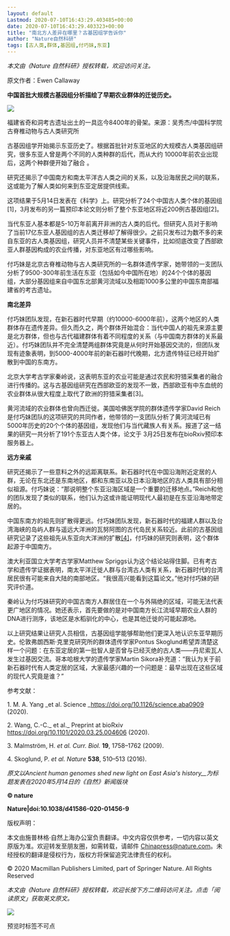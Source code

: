 ```yaml
---
layout: default
Lastmod: 2020-07-10T16:43:29.403485+00:00
date: 2020-07-10T16:43:29.403323+00:00
title: "南北方人差异在哪里？古基因组学告诉你"
author: "Nature自然科研"
tags: [古人类,群体,基因组,付巧妹,东亚]
---
```


_本文由《Nature 自然科研》授权转载，欢迎访问关注。_

原文作者：Ewen Callaway

**中国首批大规模古基因组分析描绘了早期农业群体的迁徙历史。**

![](https://images.weserv.nl/?url=https%3A//mmbiz.qpic.cn/sz_mmbiz_jpg/0OWoGbRW1ic8MoqH0hNeHL8r9uMG6ibESjFQt3fceoRO4PjILSR4Jnt1jzXwh7gubNVSaL0aq9nkgicURicOibAd0CA/640%3Fwx_fmt%3Djpeg)

福建省奇和洞考古遗址出土的一具迄今8400年的骨架。来源：吴秀杰/中国科学院古脊椎动物与古人类研究所

古基因组学开始揭示东亚历史了。根据首批针对东亚地区的大规模古人类基因组研究，很多东亚人曾是两个不同的人类种群的后代，而从大约 10000年前农业出现后，这两个种群便开始了融合 。

研究还揭示了中国南方和南太平洋古人类之间的关系，以及沿海居民之间的联系，这或能为了解人类如何来到东亚定居提供线索。

这项结果于5月14日发表在《科学》上。研究分析了24个中国古人类个体的基因组\[1\]，3月发布的另一篇预印本论文则分析了整个东亚地区将近200例古基因组\[2\]。

当代东亚人基本都是5-10万年前离开非洲的古人类的后代。但研究人员对于影响了当前17亿东亚人基因组的古人类迁移却了解得很少。之前只发布过为数不多的来自东亚的古人类基因组，研究人员并不清楚某些关键事件，比如彻底改变了西部欧亚人群基因构成的农业传播，对东亚地区有过哪些影响。

付巧妹是北京古脊椎动物与古人类研究所的一名群体遗传学家，她带领的一支团队分析了9500-300年前生活在东亚（包括如今中国所在地）的24个个体的基因组，大部分基因组来自中国东北部黄河流域以及相距1000多公里的中国东南部福建省的考古遗址。

**南北差异**

付巧妹团队发现，在新石器时代早期（约10000-6000年前），这两个地区的人类群体存在遗传差异。但久而久之，两个群体开始混合：当代中国人的祖先来源主要是北方群体，但也与古代福建群体有着不同程度的关系（与中国南方群体的关系最近）。付巧妹团队并不完全清楚两组群体究竟是从何时开始基因交流的，但团队发现有迹象表明，到5000-4000年前的新石器时代晚期，北方遗传特征已经开始扩散到中国的东南方。

北京大学考古学家秦岭说，这表明东亚的农业可能是通过农民和狩猎采集者的融合进行传播的。这与古基因组研究在西部欧亚的发现不一致，西部欧亚有中东血统的农业群体从很大程度上取代了欧洲的狩猎采集者\[3\]。

黄河流域的农业群体也曾向西迁徙。美国哈佛医学院的群体遗传学家David Reich是付巧妹团队的这项研究的共同作者，他带领的一支团队分析了黄河流域已有5000年历史的20个个体的基因组，发现他们与当代藏族人有关系。报道了这一结果的研究一共分析了191个东亚古人类个体，论文于 3月25日发布在bioRxiv预印本服务器上。

**远方亲戚**

研究还揭示了一些意料之外的远距离联系。新石器时代在中国沿海附近定居的人群，无论在东北还是东南地区，都和东南亚以及日本沿海地区的古人类具有部分相似祖源。付巧妹说：“那说明整个东亚沿海区域是一个重要的迁移地点。”Reich和他的团队发现了类似的联系，他们认为这或许能证明现代人最初是在东亚沿海地带定居的。

中国东南方的祖先则扩散得更远。付巧妹团队发现，新石器时代的福建人群以及台湾海峡的岛屿人群与遥远大洋洲的瓦努阿图的古代岛民关系较近。此前的古基因组研究记录了这些祖先从东亚向大洋洲的扩散[\[4\]](http://mp.weixin.qq.com/s?__biz=MzAwNTAyMDY0MQ==&mid=2652570971&idx=1&sn=50bec4a8fe1a53cb7a10833bc5eb6472&chksm=80ccabd5b7bb22c37943d04c7473c80990f6de134a2783324bd11d5f9e4f874a2e3f0eb60908&scene=21#wechat_redirect)，付巧妹的研究则表明，这个群体起源于中国南方。

澳大利亚国立大学考古学家Matthew Spriggs认为这个结论站得住脚。已有考古学和遗传学证据表明，南太平洋迁徙人群与台湾古人类有关系，新石器时代的台湾居民很有可能来自大陆的南部地区。“我很高兴能看到这篇论文。”他对付巧妹的研究评价道。

秦岭认为付巧妹研究的中国古南方人群居住在一个与外隔绝的区域，可能无法代表更广地区的情况。她还表示，首先要做的是对中国南方长江流域早期农业人群的DNA进行测序，该地区是水稻驯化的中心，也是其他迁徙的可能起源地。

以上研究结果让研究人员相信，古基因组学能够帮助他们更深入地认识东亚早期历史。伦敦弗朗西斯·克里克研究所的群体遗传学家Pontus Skoglund希望弄清楚这样一个问题：在东亚定居的第一批智人是否曾与已经灭绝的古人类——丹尼索瓦人发生过基因交流。哥本哈根大学的遗传学家Martin Sikora补充道：“我认为关于前新石器时代有人类定居的区域，大家最感兴趣的一个问题是：最早出现在这些区域的现代人究竟是谁？”

参考文献：

1\. M. A. Yang _et al. Science _https://doi.org/10.1126/science.aba0909 (2020).

2. Wang, C.-C._ et al._ Preprint at bioRxiv https://doi.org/10.1101/2020.03.25.004606 (2020).

3. Malmström, H. _et al. Curr. Biol._ **19**, 1758–1762 (2009).

4. Skoglund, P. _et al. Nature_ **538**, 510–513 (2016).

_原文以Ancient human genomes shed new light on East Asia's history__为标题发表在2020年5月14日的《自然》新闻版块_

**© nature**  

**Nature|doi:10.1038/d41586-020-01456-9**

版权声明：

本文由施普林格·自然上海办公室负责翻译。中文内容仅供参考，一切内容以英文原版为准。欢迎转发至朋友圈，如需转载，请邮件 Chinapress@nature.com。未经授权的翻译是侵权行为，版权方将保留追究法律责任的权利。

© 2020 Macmillan Publishers Limited, part of Springer Nature. All Rights Reserved  

  

_本文由《Nature 自然科研》授权转载，欢迎长按下方二维码访问关注。点击「阅读原文」获取英文原文。_

![](https://images.weserv.nl/?url=https%3A//mmbiz.qpic.cn/mmbiz_gif/0OWoGbRW1ic8dMgfiaiaibK4uUQgWLzWRicnlzpBK8rCKedOEhorUAjnXkguGmwhbGMGEeUrdyRvFW52oibwRPoCOwQg/640%3Fwx_fmt%3Dgif)

预览时标签不可点

